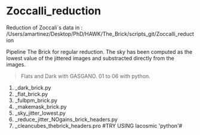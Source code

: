 # Zoccalli_reduction
Reduction of Zoccali´s data
in : /Users/amartinez/Desktop/PhD/HAWK/The_Brick/scripts_git/Zoccalli_reduction

Pipeline The Brick for regular reduction. The sky has been computed as the lowest value of the jittered images and substracted directly from the images. 

>Flats and Dark with GASGANO.
>01 to 06 with python.

01. _dark_brick.py
02. _flat_brick.py
03. _fulbpm_brick.py
04. _makemask_brick.py
05. _sky_jitter_lowest.py
06. _reduce_jitter_NOgains_brick_headers.py
07. _cleancubes_thebrick_headers.pro #TRY USING lacosmic 'python'#

